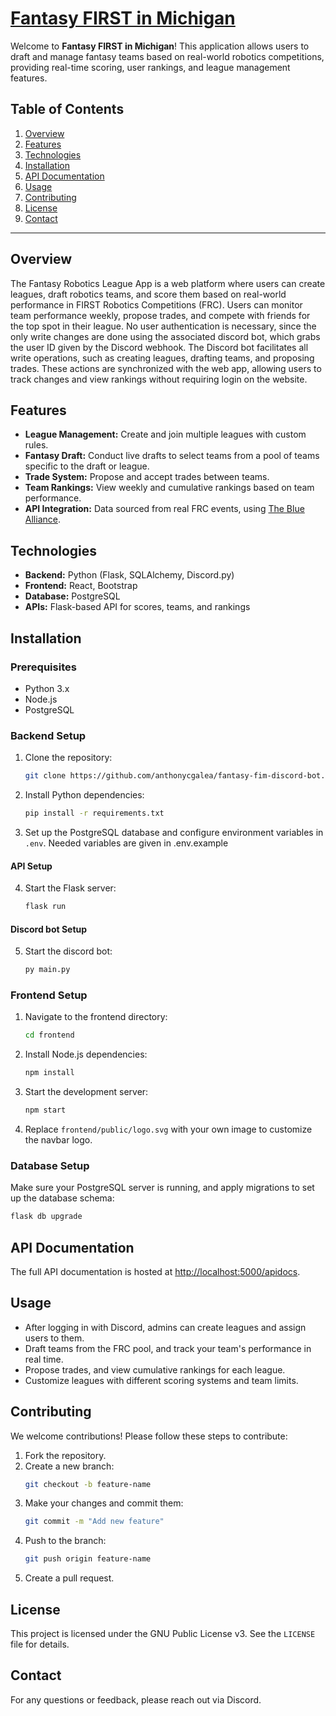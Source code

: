 # **[Fantasy FIRST in Michigan](http://www.fantasyfim.com/)**

Welcome to **Fantasy FIRST in Michigan**! This application allows users to draft and manage fantasy teams based on real-world robotics competitions, providing real-time scoring, user rankings, and league management features.

## **Table of Contents**

1. [Overview](#overview)
2. [Features](#features)
3. [Technologies](#technologies)
4. [Installation](#installation)
5. [API Documentation](#api-documentation)
6. [Usage](#usage)
7. [Contributing](#contributing)
8. [License](#license)
9. [Contact](#contact)

---

## **Overview**

The Fantasy Robotics League App is a web platform where users can create leagues, draft robotics teams, and score them based on real-world performance in FIRST Robotics Competitions (FRC). Users can monitor team performance weekly, propose trades, and compete with friends for the top spot in their league. No user authentication is necessary, since the only write changes are done using the associated discord bot, which grabs the user ID given by the Discord webhook. The Discord bot facilitates all write operations, such as creating leagues, drafting teams, and proposing trades. These actions are synchronized with the web app, allowing users to track changes and view rankings without requiring login on the website.

## **Features**

- **League Management:** Create and join multiple leagues with custom rules.
- **Fantasy Draft:** Conduct live drafts to select teams from a pool of teams specific to the draft or league.
- **Trade System:** Propose and accept trades between teams.
- **Team Rankings:** View weekly and cumulative rankings based on team performance.
- **API Integration:** Data sourced from real FRC events, using [The Blue Alliance](https://www.thebluealliance.com/apidocs).

## **Technologies**

- **Backend:** Python (Flask, SQLAlchemy, Discord.py)
- **Frontend:** React, Bootstrap
- **Database:** PostgreSQL
- **APIs:** Flask-based API for scores, teams, and rankings

## **Installation**

### **Prerequisites**

- Python 3.x
- Node.js
- PostgreSQL

### **Backend Setup**

1. Clone the repository:
   ```bash
   git clone https://github.com/anthonycgalea/fantasy-fim-discord-bot.git
   ```
2. Install Python dependencies:
   ```bash
   pip install -r requirements.txt
   ```
3. Set up the PostgreSQL database and configure environment variables in `.env`. Needed variables are given in .env.example

#### **API Setup**

4. Start the Flask server:
   ```bash
   flask run
   ```

#### **Discord bot Setup**

5. Start the discord bot:
    ```bash
    py main.py
    ```

### **Frontend Setup**

1. Navigate to the frontend directory:
   ```bash
   cd frontend
   ```
2. Install Node.js dependencies:
   ```bash
   npm install
   ```
3. Start the development server:
   ```bash
   npm start
   ```
4. Replace `frontend/public/logo.svg` with your own image to customize the
   navbar logo.

### **Database Setup**

Make sure your PostgreSQL server is running, and apply migrations to set up the database schema:

```bash
flask db upgrade
```

## **API Documentation**

The full API documentation is hosted at [http://localhost:5000/apidocs](http://localhost:5000/apidocs).

## **Usage**

- After logging in with Discord, admins can create leagues and assign users to them.
- Draft teams from the FRC pool, and track your team's performance in real time.
- Propose trades, and view cumulative rankings for each league.
- Customize leagues with different scoring systems and team limits.

## **Contributing**

We welcome contributions! Please follow these steps to contribute:

1. Fork the repository.
2. Create a new branch:
   ```bash
   git checkout -b feature-name
   ```
3. Make your changes and commit them:
   ```bash
   git commit -m "Add new feature"
   ```
4. Push to the branch:
   ```bash
   git push origin feature-name
   ```
5. Create a pull request.

## **License**

This project is licensed under the GNU Public License v3. See the `LICENSE` file for details.

## **Contact**

For any questions or feedback, please reach out via Discord.
